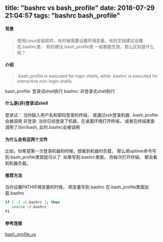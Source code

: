 title: "bashrc vs bash_profile"
date: 2018-07-29 21:04:57
tags: "bashrc bash_profile"
---


#### 背景

> 使用Linux安装软件，有时候需要设置环境变量，有的文档建议设置在.bashrc里， 有的建议.bash_profile里
> 一般都能生效，那么区别是什么呢？

#### 介绍

> .bash_profile is executed for login shells, while .bashrc is executed for interactive non-login shells.

bash_profile: 登录试shell执行
bashrc: 非登录式shell执行

#### 什么是(非)登录试shell

登录试： 当你敲入用户名和密码登录的终端， 或通过ssh登录机器. .bash_profile会被调用
非登录: 当你已经登录了机器，在桌面环境打开终端， 或者在终端里面调用了/bin/bash, 此时.bashrc会被调用

#### 为什么会有这两个文件

比如，你希望第一次登录机器的时候，想看到机器的负载， 那么把uptime命令写到.bash_profile里面就可以了.
如果写到.bashrc里面， 你每次打开终端， 都会看到机器负载。

#### 推荐方法

当你设置PATH环境变量的时候， 把变量写到.bashrc
在.bash_profile里面加载.bashrc

```sh
if [ -f ~/.bashrc ]; then
   source ~/.bashrc
fi
```

#### 参考连接
[bash_profile_vs](http://www.joshstaiger.org/archives/2005/07/bash_profile_vs.html)
